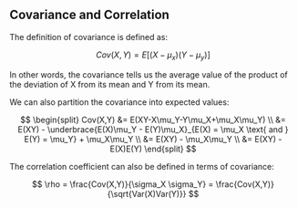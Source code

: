 ## Covariance and Correlation
The definition of covariance is defined as:

$$
Cov(X,Y) = E[(X-\mu_x)(Y-\mu_y)]
$$

In other words, the covariance tells us the average value of the product of the deviation of X from its mean and Y from its mean.

We can also partition the covariance into expected values:

$$
\begin{split}
Cov(X,Y) 
&= E(XY-X\mu_Y-Y\mu_X+\mu_X\mu_Y) \\
&= E(XY) - \underbrace{E(X)\mu_Y - E(Y)\mu_X}_{E(X) = \mu_X \text{ and } E(Y) = \mu_Y} + \mu_X\mu_Y \\
&= E(XY) - \mu_X\mu_Y \\
&= E(XY) - E(X)E(Y)
\end{split}
$$

The correlation coefficient can also be defined in terms of covariance:

$$
\rho = \frac{Cov(X,Y)}{\sigma_X \sigma_Y}
= \frac{Cov(X,Y)}{\sqrt{Var(X)Var(Y)}}
$$
